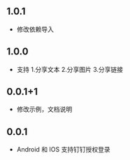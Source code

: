 ## 1.0.1

* 修改依赖导入

## 1.0.0

* 支持 1.分享文本 2.分享图片 3.分享链接

## 0.0.1+1

* 修改示例，文档说明

## 0.0.1

* Android 和 IOS 支持钉钉授权登录

